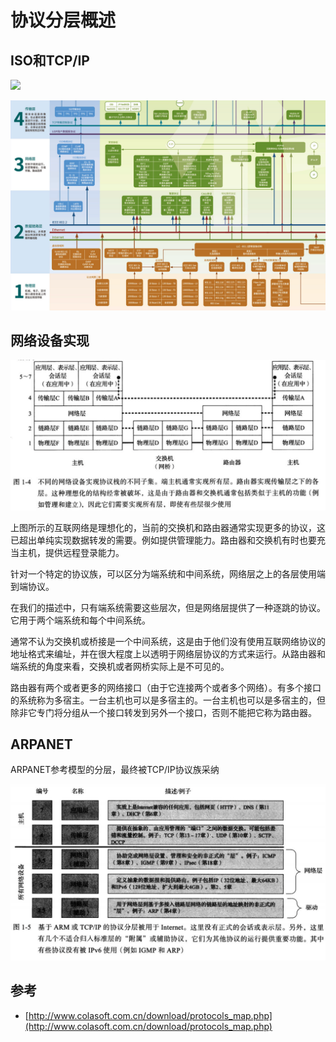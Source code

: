 # 协议分层概述

## ISO和TCP/IP

![](/static/images/2006/p013.png)

![](/static/images/2006/p014.png)

## 网络设备实现

![](/static/images/2302/p009.png)

上图所示的互联网络是理想化的，当前的交换机和路由器通常实现更多的协议，这已超出单纯实现数据转发的需要。例如提供管理能力。路由器和交换机有时也要充当主机，提供远程登录能力。

针对一个特定的协议族，可以区分为端系统和中间系统，网络层之上的各层使用端到端协议。

在我们的描述中，只有端系统需要这些层次，但是网络层提供了一种逐跳的协议。它用于两个端系统和每个中间系统。

通常不认为交换机或桥接是一个中间系统，这是由于他们没有使用互联网络协议的地址格式来编址，并在很大程度上以透明于网络层协议的方式来运行。从路由器和端系统的角度来看，交换机或者网桥实际上是不可见的。

路由器有两个或者更多的网络接口（由于它连接两个或者多个网络）。有多个接口的系统称为多宿主。一台主机也可以是多宿主的。一台主机也可以是多宿主的，但除非它专门将分组从一个接口转发到另外一个接口，否则不能把它称为路由器。

## ARPANET

ARPANET参考模型的分层，最终被TCP/IP协议族采纳

![](/static/images/2303/p001.png)

## 参考

- [http://www.colasoft.com.cn/download/protocols_map.php](http://www.colasoft.com.cn/download/protocols_map.php)
